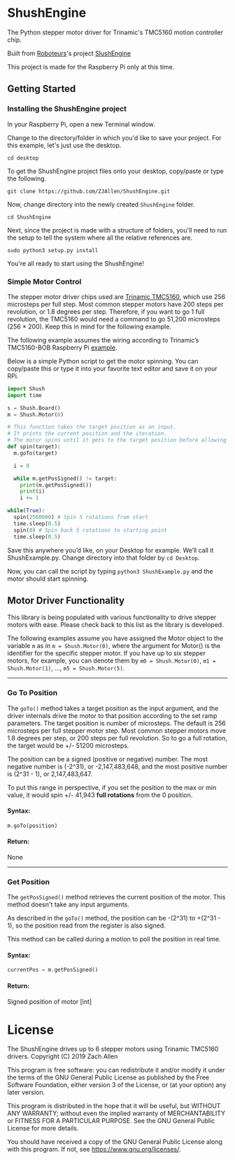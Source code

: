 # ShushEngine

The Python stepper motor driver for Trinamic's TMC5160 motion controller chip.

Built from [Roboteurs](https://roboteurs.com/)'s project [SlushEngine](https://github.com/Roboteurs/slushengine)

This project is made for the Raspberry Pi only at this time.

## Getting Started

### Installing the ShushEngine project

In your Raspberry Pi, open a new Terminal window.

Change to the directory/folder in which you'd like to save your project.  For this example, let's just use the desktop.

```
cd desktop
```

To get the ShushEngine project files onto your desktop, copy/paste or type the following.

```
git clone https://github.com/ZJAllen/ShushEngine.git
```

Now, change directory into the newly created `ShushEngine` folder.

```
cd ShushEngine
```

Next, since the project is made with a structure of folders, you'll need to run the setup to tell the system where all the relative references are.

```
sudo python3 setup.py install
```

You're all ready to start using the ShushEngine!

### Simple Motor Control

The stepper motor driver chips used are [Trinamic TMC5160](https://www.trinamic.com/fileadmin/assets/Products/ICs_Documents/TMC5160_Datasheet_V1.01.pdf), which use 256 microsteps per full step.  Most common stepper motors have 200 steps per revolution, or 1.8 degrees per step.  Therefore, if you want to go 1 full revolution, the TMC5160 would need a command to go 51,200 microsteps (256 * 200).  Keep this in mind for the following example.

The following example assumes the wiring according to Trinamic’s TMC5160-BOB Raspberry Pi [example](https://blog.trinamic.com/2018/02/19/stepper-motor-with-tmc5160/).

Below is a simple Python script to get the motor spinning. You can copy/paste this or type it into your favorite text editor and save it on your RPi.

``` python
import Shush
import time

s = Shush.Board()
m = Shush.Motor(0)

# This function takes the target position as an input.
# It prints the current position and the iteration.
# The motor spins until it gets to the target position before allowing the next command.
def spin(target):
  m.goTo(target)

  i = 0

  while m.getPosSigned() != target:
    print(m.getPosSigned())
    print(i)
    i += 1

while(True):
  spin(2560000) # Spin 5 rotations from start
  time.sleep(0.5)
  spin(0) # Spin back 5 rotations to starting point
  time.sleep(0.5)
```

Save this anywhere you’d like, on your Desktop for example. We’ll call it ShushExample.py. Change directory into that folder by `cd Desktop`.

Now, you can call the script by typing `python3 ShushExample.py` and the motor should start spinning.

## Motor Driver Functionality

This library is being populated with various functionality to drive stepper motors with ease.  Please check back to this list as the library is developed.

The following examples assume you have assigned the Motor object to the variable `m` as in `m = Shush.Motor(0)`, where the argument for Motor() is the identifier for the specific stepper motor.  If you have up to six stepper motors, for example, you can denote them by `m0 = Shush.Motor(0)`, `m1 = Shush.Motor(1)`, ..., `m5 = Shush.Motor(5)`.

---

### Go To Position

The `goTo()` method takes a target position as the input argument, and the driver internals drive the motor to that position according to the set ramp parameters.  The target position is number of microsteps.  The default is 256 microsteps per full stepper motor step.  Most common stepper motors move 1.8 degrees per step, or 200 steps per full revolution.  So to go a full rotation, the target would be +/- 51200 microsteps.

The position can be a signed (positive or negative) number.  The most negative number is (-2^31), or -2,147,483,648, and the most positive number is (2^31 - 1), or 2,147,483,647.

To put this range in perspective, if you set the position to the max or min value, it would spin +/- 41,943 **full rotations** from the 0 position.

#### Syntax:

``` python
m.goTo(position)
```

#### Return:

None

---

### Get Position

The `getPosSigned()` method retrieves the current position of the motor.  This method doesn't take any input arguments.

As described in the `goTo()` method, the position can be -(2^31) to +(2^31 - 1), so the position read from the register is also signed.

This method can be called during a motion to poll the position in real time.

#### Syntax:

``` python
currentPos = m.getPosSigned()
```

#### Return:

Signed position of motor [int]


# License

The ShushEngine drives up to 6 stepper motors using Trinamic TMC5160 drivers.
Copyright (C) 2019 Zach Allen

This program is free software: you can redistribute it and/or modify
it under the terms of the GNU General Public License as published by
the Free Software Foundation, either version 3 of the License, or
(at your option) any later version.

This program is distributed in the hope that it will be useful,
but WITHOUT ANY WARRANTY; without even the implied warranty of
MERCHANTABILITY or FITNESS FOR A PARTICULAR PURPOSE.  See the
GNU General Public License for more details.

You should have received a copy of the GNU General Public License
along with this program.  If not, see <https://www.gnu.org/licenses/>.
